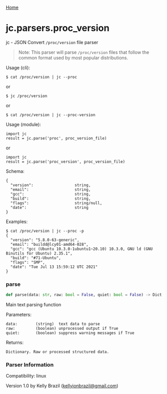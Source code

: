 [Home](https://kellyjonbrazil.github.io/jc/)
<a id="jc.parsers.proc_version"></a>

# jc.parsers.proc\_version

jc - JSON Convert `/proc/version` file parser

> Note: This parser will parse `/proc/version` files that follow the
> common format used by most popular distributions.

Usage (cli):

    $ cat /proc/version | jc --proc

or

    $ jc /proc/version

or

    $ cat /proc/version | jc --proc-version

Usage (module):

    import jc
    result = jc.parse('proc', proc_version_file)

or

    import jc
    result = jc.parse('proc_version', proc_version_file)

Schema:

    {
      "version":                  string,
      "email":                    string,
      "gcc":                      string,
      "build":                    string,
      "flags":                    string/null,
      "date":                     string
    }

Examples:

    $ cat /proc/version | jc --proc -p
    {
      "version": "5.8.0-63-generic",
      "email": "buildd@lcy01-amd64-028",
      "gcc": "gcc (Ubuntu 10.3.0-1ubuntu1~20.10) 10.3.0, GNU ld (GNU Binutils for Ubuntu) 2.35.1",
      "build": "#71-Ubuntu",
      "flags": "SMP",
      "date": "Tue Jul 13 15:59:12 UTC 2021"
    }

<a id="jc.parsers.proc_version.parse"></a>

### parse

```python
def parse(data: str, raw: bool = False, quiet: bool = False) -> Dict
```

Main text parsing function

Parameters:

    data:        (string)  text data to parse
    raw:         (boolean) unprocessed output if True
    quiet:       (boolean) suppress warning messages if True

Returns:

    Dictionary. Raw or processed structured data.

### Parser Information
Compatibility:  linux

Version 1.0 by Kelly Brazil (kellyjonbrazil@gmail.com)
